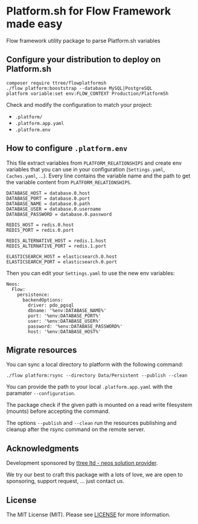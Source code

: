 # Platform.sh for Flow Framework made easy

Flow framework utility package to parse Platform.sh variables

## Configure your distribution to deploy on Platform.sh

    composer require ttree/flowplatformsh
    ./flow platform:booststrap --database MySQL|PostgreSQL
    platform variable:set env:FLOW_CONTEXT Production/PlatformSh

Check and modify the configuration to match your project:

- ```.platform/```
- ```.platform.app.yaml```
- ```.platform.env```

## How to configure ```.platform.env```

This file extract variables from ```PLATFORM_RELATIONSHIPS``` and create env variables that you can use in 
your configuration (```Settings.yaml```, ```Caches.yaml```, ...). Every line contains the variable name and the
path to get the variable content from ```PLATFORM_RELATIONSHIPS```.

    DATABASE_HOST = database.0.host
    DATABASE_PORT = database.0.port
    DATABASE_NAME = database.0.path
    DATABASE_USER = database.0.username
    DATABASE_PASSWORD = database.0.password
    
    REDIS_HOST = redis.0.host
    REDIS_PORT = redis.0.port

    REDIS_ALTERNATIVE_HOST = redis.1.host
    REDIS_ALTERNATIVE_PORT = redis.1.port
    
    ELASTICSEARCH_HOST = elasticsearch.0.host
    ELASTICSEARCH_PORT = elasticsearch.0.port
    
Then you can edit your ```Settings.yaml``` to use the new env variables:

    Neos:
      Flow:
        persistence:
          backendOptions:
            driver: pdo_pgsql
            dbname: '%env:DATABASE_NAME%'
            port: '%env:DATABASE_PORT%'
            user: '%env:DATABASE_USER%'
            password: '%env:DATABASE_PASSWORD%'
            host: '%env:DATABASE_HOST%'

## Migrate resources

You can sync a local directory to platform with the following command:

    ./flow platform:rsync --directory Data/Persistent --publish --clean
    
You can provide the path to your local ```.platform.app.yaml``` with the paramater ```--configuration```. 

The package check if the given path is mounted on a read write filesystem (mounts) before accepting the command.

The options ```--publish``` and ```--clean``` run the resources publishing and cleanup after the rsync command on the remote server.

## Acknowledgments

Development sponsored by [ttree ltd - neos solution provider](http://ttree.ch).

We try our best to craft this package with a lots of love, we are open to sponsoring, support request, ... just contact us.

## License

The MIT License (MIT). Please see [LICENSE](LICENSE) for more information.
